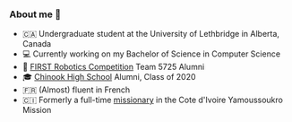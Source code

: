 ### About me 👋

- 🇨🇦 Undergraduate student at the University of Lethbridge in Alberta, Canada
- 💻 Currently working on my Bachelor of Science in Computer Science
- 🤖 [FIRST Robotics Competition](https://www.firstinspires.org/robotics/frc) Team 5725 Alumni
- 🎓 [Chinook High School](https://chs.lethsd.ab.ca) Alumni, Class of 2020
- 🇫🇷 (Almost) fluent in French
- 🇨🇮 Formerly a full-time [missionary](https://www.churchofjesuschrist.org/media/video/2019-07-0010-missionaries-of-jesus-christ?lang=eng) in the Cote d'Ivoire Yamoussoukro Mission
